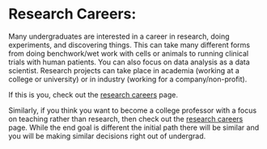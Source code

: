# Research Careers:
Many undergraduates are interested in a career in research, doing experiments, and discovering things. This can take many different forms from doing benchwork/wet work with cells or animals to running clinical trials with human patients. You can also focus on data analysis as a data scientist. Research projects can take place in academia (working at a college or university) or in industry (working for a company/non-profit).

If this is you, check out the [research careers](research_careers.md) page. 

Similarly, if you think you want to become a college professor with a focus on teaching rather than research, then check out the  [research careers](research_careers.md) page. While the end goal is different the initial path there will be similar and you will be making similar decisions right out of undergrad.